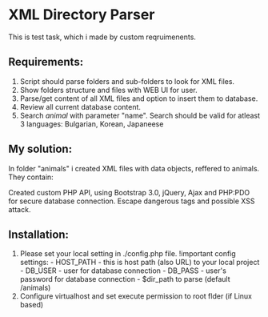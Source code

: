 # XML Directory Parser

This is test task, which i made by custom reqruimenents. 

Requirements:
-------------
  1. Script should parse folders and sub-folders to look for XML files.
  2. Show folders structure and files with WEB UI for user.
  3. Parse/get content of all XML files and option to insert them to database.
  4. Review all current database content.
  5. Search *animal* with parameter "name". Search should be valid for atleast 3 languages: Bulgarian, Korean, Japaneese


My solution:
------------
  In folder "animals" i created XML files with data objects, reffered to animals. They contain:
  <animal>
    <category></category>
    <name></name>
    <description></description>
    <eat></eat>
  </animal>
  
  Created custom PHP API, using Bootstrap 3.0, jQuery, Ajax and PHP:PDO for secure database connection. Escape dangerous tags and possible XSS attack. 


Installation:
-------------
  1. Please set your local setting in ./config.php file.
    !important config settings:
    - HOST_PATH - this is host path (also URL) to your local project
    - DB_USER - user for database connection
    - DB_PASS - user's password for database connection
    - $dir_path to parse (default /animals)
  2. Configure virtualhost and set execute permission to root flder (if Linux based)
